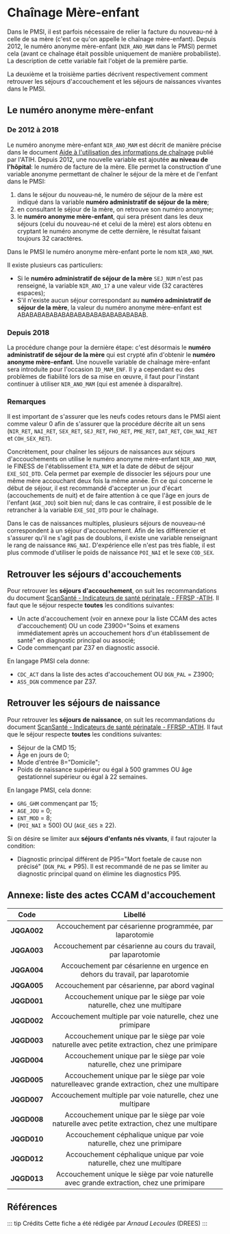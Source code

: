 # Chaînage Mère-enfant
<!-- SPDX-License-Identifier: MPL-2.0 -->

Dans le PMSI, il est parfois nécessaire de relier la facture du nouveau-né à celle de sa mère (c'est ce qu'on appelle le chaînage mère-enfant). Depuis 2012, le numéro anonyme mère-enfant (`NIR_ANO_MAM` dans le PMSI) permet cela (avant ce chaînage était possible uniquement de manière probabiliste). La description de cette variable fait l'objet de la première partie.

La deuxième et la troisième parties décrivent respectivement comment retrouver les séjours d'accouchement et les séjours de naissances vivantes dans le PMSI.

## Le numéro anonyme mère-enfant

### De 2012 à 2018

Le numéro anonyme mère-enfant `NIR_ANO_MAM` est décrit de manière précise dans le document [Aide à l'utilisation des informations de chaînage](https://atih.sante.fr/aide-lutilisation-des-informations-de-chainage) publié par l'ATIH. Depuis 2012, une nouvelle variable est ajoutée **au niveau de l'hôpital**: le numéro de facture de la mère. Elle permet la construction d'une variable anonyme permettant de chaîner le séjour de la mère et de l'enfant dans le PMSI: 

1. dans le séjour du nouveau-né, le numéro de séjour de la mère est indiqué dans la variable **numéro administratif de séjour de la mère**;
2. en consultant le séjour de la mère, on retrouve son numéro anonyme;
3. le **numéro anonyme mère-enfant**, qui sera présent dans les deux séjours (celui du nouveau-né et celui de la mère) est alors obtenu en cryptant le numéro anonyme de cette dernière, le résultat faisant toujours 32 caractères.

Dans le PMSI le numéro anonyme mère-enfant porte le nom `NIR_ANO_MAM`.

Il existe plusieurs cas particuliers:

* Si le **numéro administratif de séjour de la mère** `SEJ_NUM` n'est pas renseigné, la variable `NIR_ANO_17` a une valeur vide (32 caractères espaces);
* S'il n'existe aucun séjour correspondant au **numéro administratif de séjour de la mère**, la valeur du numéro anonyme mère-enfant est ABABABABABABABABABABABABABABABAB. 

### Depuis 2018

La procédure change pour la dernière étape: c'est désormais le **numéro administratif de séjour de la mère** qui est crypté afin d'obtenir le **numéro anonyme mère-enfant**. Une nouvelle variable de chaînage mère-enfant sera introduite pour l'occasion `ID_MAM_ENF`. Il y a cependant eu des problèmes de fiabilité lors de sa mise en œuvre, il faut pour l'instant continuer à utiliser `NIR_ANO_MAM` (qui est amenée à disparaître).

### Remarques

Il est important de s'assurer que les neufs codes retours dans le PMSI aient comme valeur 0 afin de s'assurer que la procédure décrite ait un sens (`NIR_RET`, `NAI_RET`, `SEX_RET`, `SEJ_RET`, `FHO_RET`, `PME_RET`, `DAT_RET`, `COH_NAI_RET` et `COH_SEX_RET`).

Concrètement, pour chaîner les séjours de naissances aux séjours d'accouchements on utilise le numéro anonyme mère-enfant `NIR_ANO_MAM`, le FINESS de l'établissement `ETA_NUM` et la date de début de séjour `EXE_SOI_DTD`. Cela permet par exemple de dissocier les séjours pour une même mère accouchant deux fois la même année. En ce qui concerne le début de séjour, il est recommandé d'accepter un jour d'écart (accouchements de nuit) et de faire attention à ce que l'âge en jours de l'enfant (`AGE_JOU`) soit bien nul; dans le cas contraire, il est possible de le retrancher à la variable `EXE_SOI_DTD` pour le chaînage.

Dans le cas de naissances multiples, plusieurs séjours de nouveau-né correspondent à un séjour d'accouchement. Afin de les différencier et s'assurer qu'il ne s'agit pas de doublons, il existe une variable renseignant le rang de naissance `RNG_NAI`. D'expérience elle n'est pas très fiable, il est plus commode d'utiliser le poids de naissance `POI_NAI` et le sexe `COD_SEX`.

## Retrouver les séjours d'accouchements

Pour retrouver les **séjours d'accouchement**, on suit les recommandations du document [ScanSanté - Indicateurs de santé périnatale - FFRSP -ATIH](https://scansante.fr/sites/default/files/content/312/notice_indicateurs_de_sante_perinatale_20191100.pdf). Il faut que le séjour respecte **toutes** les conditions suivantes:

- Un acte d'accouchement (voir en annexe pour la liste CCAM des actes d'accouchement) OU un code Z3900="Soins et examens immédiatement après un accouchement hors d'un établissement de santé" en diagnostic principal ou associé;
- Code commençant par Z37 en diagnostic associé.

En langage PMSI cela donne: 

- `CDC_ACT` dans la liste des actes d'accouchement OU `DGN_PAL` = Z3900;
- `ASS_DGN` commence par Z37.

## Retrouver les séjours de naissance 

Pour retrouver les **séjours de naissance**, on suit les recommandations du document [ScanSanté - Indicateurs de santé périnatale - FFRSP -ATIH](https://scansante.fr/sites/default/files/content/312/notice_indicateurs_de_sante_perinatale_20191100.pdf). Il faut que le séjour respecte **toutes** les conditions suivantes:

- Séjour de la CMD 15;
- Âge en jours de 0;
- Mode d'entrée 8="Domicile";
- Poids de naissance supérieur ou égal à 500 grammes OU âge gestationnel supérieur ou égal à 22 semaines.

En langage PMSI, cela donne:

- `GRG_GHM` commençant par 15;
- `AGE_JOU` = 0;
- `ENT_MOD` = 8;
- (`POI_NAI` ≥ 500) OU (`AGE_GES` ≥ 22).



Si on désire se limiter aux **séjours d'enfants nés vivants**, il faut rajouter la condition:

- Diagnostic principal différent de P95="Mort foetale de cause non précisé" (`DGN_PAL` ≠ P95). Il est recommandé de ne pas se limiter au diagnostic principal quand on élimine les diagnostics P95.  

## Annexe: liste des actes CCAM d'accouchement

|Code|Libellé|
|:---------:|:---------:|
|**JQGA002**|Accouchement par césarienne programmée, par laparotomie|
|**JQGA003**|Accouchement par césarienne au cours du travail, par laparotomie|
|**JQGA004**|Accouchement par césarienne en urgence en dehors du travail, par laparotomie|
|**JQGA005**|Accouchement par césarienne, par abord vaginal|
|**JQGD001**|Accouchement unique par le siège par voie naturelle, chez une multipare|
|**JQGD002**|Accouchement multiple par voie naturelle, chez une primipare|
|**JQGD003**|Accouchement unique par le siège par voie naturelle avec petite extraction, chez une primipare|
|**JQGD004**|Accouchement unique par le siège par voie naturelle, chez une primipare|
|**JQGD005**|Accouchement unique par le siège par voie naturelleavec grande extraction, chez une multipare|
|**JQGD007**|Accouchement multiple par voie naturelle, chez une multipare|
|**JQGD008**|Accouchement unique par le siège par voie naturelle avec petite extraction, chez une multipare|
|**JQGD010**|Accouchement céphalique unique par voie naturelle, chez une primipare|
|**JQGD012**|Accouchement céphalique unique par voie naturelle, chez une multipare|
|**JQGD013**|Accouchement unique le siège par voie naturelle avec grande extraction, chez une primipare|


## Références

::: tip Crédits
Cette fiche a été rédigée par *Arnaud Lecoules* (DREES) :::
